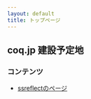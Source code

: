```yaml
---
layout: default
title: トップページ
---
```


## coq.jp 建設予定地 ##

### コンテンツ ###

- [ssreflectのページ](/ssreflect/index.html)

